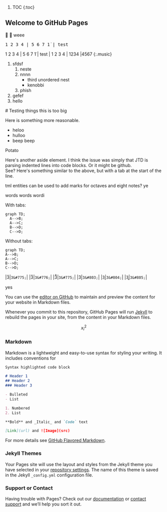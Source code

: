 1. TOC
{:toc}

## Welcome to GitHub Pages

🚀 🐼 weee

<div style="font-family: monospace">
1 2 3 4 | 5 6 7 1&#775; | test
</div>

1 2 3 4 | 5 6 7 1&#775; | test | 1 2 3 4 | 1234 |4567
{:.music}


1. sfdsf
    1. neste
    2. nnnn
        - third unordered nest
        - kenobbi
    2. phish
2. gefef
3. hello


<aside markdown="block">
# Testing things this is too big

Here is something more reasonable.
- heloo
- hulloo
- beep beep
</aside>

Potato

<aside markdown="block">
Here's another aside element. I think the issue was simply that JTD is parsing indented lines into code blocks. Or it might be github.
</aside>

<aside markdown="block">
    See? Here's something similar to the above, but with a tab at the start of the line.
</aside>

tml entities can be used to add marks for octaves and eight notes? ye

words words wordi



With tabs:
```mermaid
graph TD;
  A-->B;
  A-->C;
  B-->D;
  C-->D;
```

Without tabs:
```mermaid
graph TD;
A-->B;
A-->C;
B-->D;
C-->D;
```


|3&#775;|`3&#775;`|
|3&#776;|`3&#776;`|
|3&#778;|`3&#775;`|
|3&#803;|`3&#803;`|
|3&#804;|`3&#804;`|
|3&#805;|`3&#805;`|

yes

You can use the [editor on GitHub](https://github.com/pmarsceill/test-jtd/edit/master/README.md) to maintain and preview the content for your website in Markdown files.

Whenever you commit to this repository, GitHub Pages will run [Jekyll](https://jekyllrb.com/) to rebuild the pages in your site, from the content in your Markdown files.

$$x^2_i$$


### Markdown

Markdown is a lightweight and easy-to-use syntax for styling your writing. It includes conventions for

```markdown
Syntax highlighted code block

# Header 1
## Header 2
### Header 3

- Bulleted
- List

1. Numbered
2. List

**Bold** and _Italic_ and `Code` text

[Link](url) and ![Image](src)
```

For more details see [GitHub Flavored Markdown](https://guides.github.com/features/mastering-markdown/).

### Jekyll Themes

Your Pages site will use the layout and styles from the Jekyll theme you have selected in your [repository settings](https://github.com/pmarsceill/test-jtd/settings). The name of this theme is saved in the Jekyll `_config.yml` configuration file.

### Support or Contact

Having trouble with Pages? Check out our [documentation](https://help.github.com/categories/github-pages-basics/) or [contact support](https://github.com/contact) and we’ll help you sort it out.
